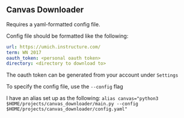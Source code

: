 ## Canvas Downloader

Requires a yaml-formatted config file.

Config file should be formatted like the following:
```yaml
url: https://umich.instructure.com/
term: WN 2017
oauth_token: <personal oauth token>
directory: <directory to download to>
```

The oauth token can be generated from your account under `Settings`

To specify the config file, use the `--config` flag

I have an alias set up as the following:
`alias canvas="python3 $HOME/projects/canvas_downloader/main.py --config $HOME/projects/canvas_downloader/config.yaml"`
